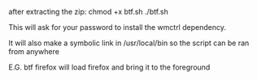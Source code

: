 
after extracting the zip:
chmod +x btf.sh
./btf.sh

This will ask for your password to install the wmctrl dependency.

It will also make a symbolic link in /usr/local/bin so the script can be ran from anywhere

E.G. btf firefox will load firefox and bring it to the foreground
